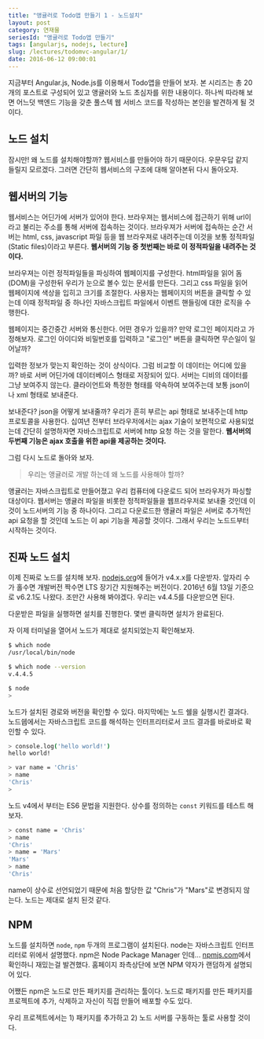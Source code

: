 ```yaml
---
title: "앵귤러로 Todo앱 만들기 1 - 노드설치"
layout: post
category: 연재물
seriesId: "앵귤러로 Todo앱 만들기"
tags: [angularjs, nodejs, lecture]
slug: /lectures/todomvc-angular/1/
date: 2016-06-12 09:00:01
---
```


지금부터 Angular.js, Node.js를 이용해서 Todo앱을 만들어 보자.
본 시리즈는 총 20개의 포스트로 구성되어 있고 앵귤러와 노드 초심자를 위한 내용이다.
하나씩 따라해 보면 어느덧 백엔드 기능을 갖춘 풀스텍 웹 서비스 코드를 작성하는 본인을 발견하게 될 것이다.

## 노드 설치

잠시만!
왜 노드를 설치해야할까?
웹서비스를 만들어야 하기 때문이다.
우문우답 같지 들릴지 모르겠다.
그러면 간단히 웹서비스의 구조에 대해 알아본뒤 다시 돌아오자.

## 웹서버의 기능

웹서비스는 어딘가에 서버가 있어야 한다.
브라우져는 웹서비스에 접근하기 위해 url이라고 불리는 주소를 통해 서버에 접속하는 것이다.
브라우져가 서버에 접속하는 순간 서버는 html, css, javascript 파일 등을 웹 브라우져로 내려주는데
이것을 보통 정적파일(Static files)이라고 부른다.
**웹서버의 기능 중 첫번째는 바로 이 정적파일을 내려주는 것이다.**

브라우져는 이런 정적파일들을 파싱하여 웹페이지를 구성한다.
html파일을 읽어 돔(DOM)을 구성한뒤 우리가 눈으로 볼수 있는 문서를 만든다.
그리고 css 파일을 읽어 웹페이지에 색상을 입히고 크기를 조절한다.
사용자는 웹페이지의 버튼을 클릭할 수 있는데 이때 정적파일 중 하나인 자바스크립트 파일에서 이벤트 핸들링에 대한 로직을 수행한다.

웹페이지는 중간중간 서버와 통신한다.
어떤 경우가 있을까? 만약 로그인 페이지라고 가정해보자.
로그인 아이디와 비밀번호를 입력하고 "로그인" 버튼을 클릭하면 무슨일이 일어날까?

입력한 정보가 맞는지 확인하는 것이 상식이다.
그럼 비교할 이 데이터는 어디에 있을까? 바로 서버 어딘가에 데이터베이스 형태로 저장되어 있다.
서버는 디비의 데이터를 그냥 보여주지 않는다.
클라이언트와 특정한 형태를 약속하여 보여주는데 보통 json이나 xml 형태로 보내준다.

보내준다?
json을 어떻게 보내줄까?
우리가 흔히 부르는 api 형태로 보내주는데 http 프로토콜을 사용한다.
십여년 전부터 브라우저에서는 ajax 기술이 보편적으로 사용되었는데 간단히 설명하자면 자바스크립트로 서버에 http 요청 하는 것을 말한다.
**웹서버의 두번째 기능은 ajax 호출을 위한 api을 제공하는 것이다.**

그럼 다시 노드로 돌아와 보자.

> 우리는 앵귤러로 개발 하는데 왜 노드를 사용해야 할까?

앵귤러는 자바스크립트로 만들어졌고 우리 컴퓨터에 다운로드 되어 브라우저가 파싱할 대상이다.
웹서버는 앵귤러 파일을 비롯한 정적파일들을 웹프라우저로 보내줄 것인데 이것이 노드서버의 기능 중 하나이다.
그리고 다운로드한 앵귤러 파일은 서버로 추가적인 api 요청을 할 것인데 노드는 이 api 기능을 제공할 것이다.
그래서 우리는 노드드부터 시작하는 것이다.

## 진짜 노드 설치

이제 진짜로 노드를 설치해 보자.
[nodejs.org](https://nodejs.org)에 들어가 v4.x.x를 다운받자.
앞자리 수가 홀수면 개발버전 짝수면 LTS 장기간 지원해주는 버전이다.
2016년 6월 13일 기준으로 v6.2.1도 나왔다. 조만간 사용해 봐야겠다.
우리는 v4.4.5를 다운받으면 된다.

다운받은 파일을 실행하면 설치를 진행한다. 몇번 클릭하면 설치가 완료된다.

자 이제 터미널을 열어서 노드가 제대로 설치되었는지 확인해보자.

```bash
$ which node
/usr/local/bin/node

$ which node --version
v.4.4.5

$ node
>
```

노드가 설치된 경로와 버전을 확인할 수 있다. 마지막에는 노드 쉘을 실행시킨 결과다.
노드쉡에서는 자바스크립트 코드를 해석하는 인터프리터로서 코드 결과를 바로바로 확인할 수 있다.

```bash
> console.log('hello world!')
hello world!

> var name = 'Chris'
> name
'Chris'
>
```

노드 v4에서 부터는 ES6 문법을 지원한다.
상수를 정의하는 `const` 키워드를 테스트 해보자.

```bash
> const name = 'Chris'
> name
'Chris'
> name = 'Mars'
'Mars'
> name
'Chris'
```

name이 상수로 선언되었기 때문에 처음 할당한 값 "Chris"가 "Mars"로 변경되지 않는다.
노드는 제대로 설치 된것 같다.

## NPM

노드를 설치하면 `node`, `npm` 두개의 프로그램이 설치된다.
node는 자바스크립트 인터프리터로 위에서 설명했다.
npm은 Node Package Manager 인데... [npmjs.com](https://www.npmjs.com)에서 확인하니 재밌는걸 발견했다.
홈페이지 좌측상단에 보면 NPM 약자가 랜덤하게 설명되어 있다.

어쨌든 npm은 노드로 만든 패키지를 관리하는 툴이다.
노드로 패키지를 만든 패키지를 프로젝트에 추가, 삭제하고 자신이 직접 만들어 배포할 수도 있다.

우리 프로젝트에서는 1) 패키지를 추가하고 2) 노드 서버를 구동하는 툴로 사용할 것이다.
